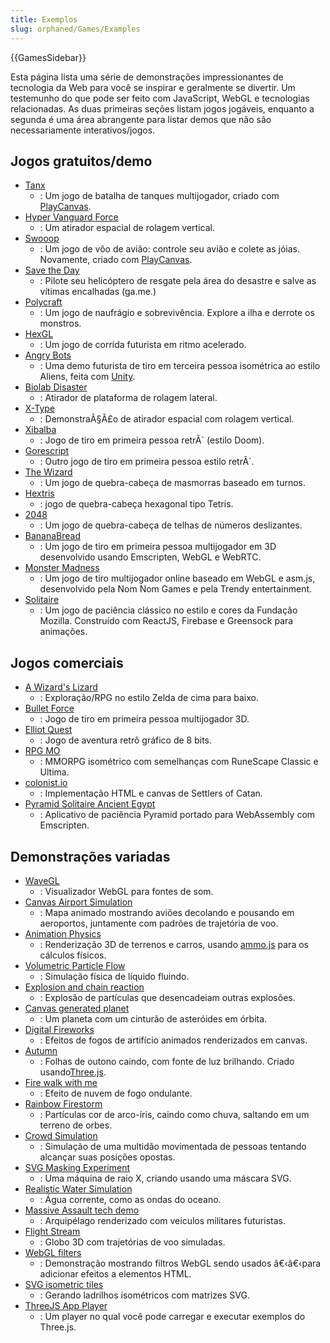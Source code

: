 ```yaml
---
title: Exemplos
slug: orphaned/Games/Examples
---
```


{{GamesSidebar}}

Esta página lista uma série de demonstrações impressionantes de tecnologia da Web para você se inspirar e geralmente se divertir. Um testemunho do que pode ser feito com JavaScript, WebGL e tecnologias relacionadas. As duas primeiras seções listam jogos jogáveis, enquanto a segunda é uma área abrangente para listar demos que não são necessariamente interativos/jogos.

## Jogos gratuitos/demo

- [Tanx](https://tanx.io/)
  - : Um jogo de batalha de tanques multijogador, criado com [PlayCanvas](https://playcanvas.com/).
- [Hyper Vanguard Force](https://robertsspaceindustries.com/comm-link/transmission/14704-Hyper-Vanguard-Force)
  - : Um atirador espacial de rolagem vertical.
- [Swooop](https://playcanv.as/p/JtL2iqIH)
  - : Um jogo de vôo de avião: controle seu avião e colete as jóias. Novamente, criado com [PlayCanvas](https://playcanvas.com/).
- [Save the Day](https://ga.me/games/save-the-day)
  - : Pilote seu helicóptero de resgate pela área do desastre e salve as vítimas encalhadas (ga.me.)
- [Polycraft](https://ga.me/games/polycraft)
  - : Um jogo de naufrágio e sobrevivência. Explore a ilha e derrote os monstros.
- [HexGL](https://hexgl.bkcore.com/)
  - : Um jogo de corrida futurista em ritmo acelerado.
- [Angry Bots](https://beta.unity3d.com/jonas/AngryBots/)
  - : Uma demo futurista de tiro em terceira pessoa isométrica ao estilo Aliens, feita com [Unity](https://unity.com/).
- [Biolab Disaster](https://playbiolab.com/)
  - : Atirador de plataforma de rolagem lateral.
- [X-Type](https://phoboslab.org/xtype/)
  - : DemonstraÃ§Ã£o de atirador espacial com rolagem vertical.
- [Xibalba](https://phoboslab.org/xibalba/)
  - : Jogo de tiro em primeira pessoa retrÃ´ (estilo Doom).
- [Gorescript](https://timeinvariant.github.io/gorescript/play/)
  - : Outro jogo de tiro em primeira pessoa estilo retrÃ´.
- [The Wizard](https://hypnoticowl.com/games/the-wizard/)
  - : Um jogo de quebra-cabeça de masmorras baseado em turnos.
- [Hextris](https://hextris.io/)
  - : jogo de quebra-cabeça hexagonal tipo Tetris.
- [2048](https://gabrielecirulli.github.io/2048/)
  - : Um jogo de quebra-cabeça de telhas de números deslizantes.
- [BananaBread](https://github.com/kripken/BananaBread/)
  - : Um jogo de tiro em primeira pessoa multijogador em 3D desenvolvido usando Emscripten, WebGL e WebRTC.
- [Monster Madness](https://hacks.mozilla.org/2013/12/monster-madness-creating-games-on-the-web-with-emscripten/)
  - : Um jogo de tiro multijogador online baseado em WebGL e asm.js, desenvolvido pela Nom Nom Games e pela Trendy entertainment.
- [Solitaire](https://online-solitaire.com/mozilla-foundation)
  - : Um jogo de paciência clássico no estilo e cores da Fundação Mozilla. Construído com ReactJS, Firebase e Greensock para animações.

## Jogos comerciais

- [A Wizard's Lizard](http://www.wizardslizard.com/)
  - : Exploração/RPG no estilo Zelda de cima para baixo.
- [Bullet Force](https://www.crazygames.com/game/bullet-force-multiplayer)
  - : Jogo de tiro em primeira pessoa multijogador 3D.
- [Elliot Quest](https://elliotquest.com/)
  - : Jogo de aventura retrô gráfico de 8 bits.
- [RPG MO](https://data.mo.ee/index2.html)
  - : MMORPG isométrico com semelhanças com RuneScape Classic e Ultima.
- [colonist.io](https://colonist.io/)
  - : Implementação HTML e canvas de Settlers of Catan.
- [Pyramid Solitaire Ancient Egypt](https://www.solitaireparadise.com/games_list/pyramid_solitaire_ancient_egypt.html)
  - : Aplicativo de paciência Pyramid portado para WebAssembly com Emscripten.

## Demonstrações variadas

- [WaveGL](https://github.com/gre/wavegl)
  - : Visualizador WebGL para fontes de som.
- [Canvas Airport Simulation](https://codepen.io/jackrugile/pen/oNgrYm)
  - : Mapa animado mostrando aviões decolando e pousando em aeroportos, juntamente com padrões de trajetória de voo.
- [Animation Physics](https://alteredqualia.com/xg/examples/animation_physics_terrain.html)
  - : Renderização 3D de terrenos e carros, usando [ammo.js](https://github.com/kripken/ammo.js) para os cálculos físicos.
- [Volumetric Particle Flow](https://david.li/flow/)
  - : Simulação física de líquido fluindo.
- [Explosion and chain reaction](https://codepen.io/artzub/pen/KKBjeN)
  - : Explosão de partículas que desencadeiam outras explosões.
- [Canvas generated planet](https://codepen.io/AshKyd/pen/MWqbrN)
  - : Um planeta com um cinturão de asteróides em órbita.
- [Digital Fireworks](https://codepen.io/zadvorsky/pen/zYXgxQ)
  - : Efeitos de fogos de artifício animados renderizados em canvas.
- [Autumn](http://oos.moxiecode.com/js_webgl/autumn/)
  - : Folhas de outono caindo, com fonte de luz brilhando. Criado usando[Three.js](https://github.com/mrdoob/three.js).
- [Fire walk with me](https://inear.se/fireshader/)
  - : Efeito de nuvem de fogo ondulante.
- [Rainbow Firestorm](https://codepen.io/jackrugile/pen/ExryNq)
  - : Partículas cor de arco-íris, caindo como chuva, saltando em um terreno de orbes.
- [Crowd Simulation](http://visualiser.fr/babylon/crowd/)
  - : Simulação de uma multidão movimentada de pessoas tentando alcançar suas posições opostas.
- [SVG Masking Experiment](https://codepen.io/noeldelgado/pen/ByxQjL)
  - : Uma máquina de raio X, criando usando uma máscara SVG.
- [Realistic Water Simulation](https://www.shadertoy.com/view/Ms2SD1)
  - : Água corrente, como as ondas do oceano.
- [Massive Assault tech demo](http://massiveassaultnetwork.com/html5/)
  - : Arquipélago renderizado com veículos militares futuristas.
- [Flight Stream](https://callumprentice.github.io/apps/flight_stream/index.html)
  - : Globo 3D com trajetórias de voo simuladas.
- [WebGL filters](https://pixelscommander.com/polygon/htmlgl/demo/filters.html)
  - : Demonstração mostrando filtros WebGL sendo usados â€‹â€‹para adicionar efeitos a elementos HTML.
- [SVG isometric tiles](https://codepen.io/AshKyd/pen/zxmgzV)
  - : Gerando ladrilhos isométricos com matrizes SVG.
- [ThreeJS App Player](https://jsfiddle.net/jetienne/rkth90c9/)
  - : Um player no qual você pode carregar e executar exemplos do Three.js.
